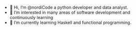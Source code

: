 - 👋 Hi, I’m @nordiCode a python developer and data analyst.
- 👀 I’m interested in many areas of software development and continuously learning
- 🌱 I’m currently learning Haskell and functional programming.


<!---
nordiCode/nordiCode is a ✨ special ✨ repository because its `README.md` (this file) appears on your GitHub profile.
You can click the Preview link to take a look at your changes.
--->
